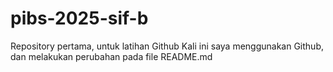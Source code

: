 # pibs-2025-sif-b
Repository pertama, untuk latihan Github
Kali ini saya menggunakan Github, dan melakukan perubahan pada file README.md
